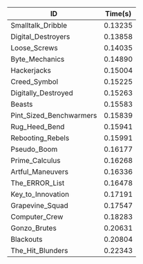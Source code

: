 |ID|Time(s)|
|-|-|
|Smalltalk_Dribble|0.13235|
|Digital_Destroyers|0.13858|
|Loose_Screws|0.14035|
|Byte_Mechanics|0.14890|
|Hackerjacks|0.15004|
|Creed_Symbol|0.15225|
|Digitally_Destroyed|0.15263|
|Beasts|0.15583|
|Pint_Sized_Benchwarmers|0.15839|
|Rug_Heed_Bend|0.15941|
|Rebooting_Rebels|0.15991|
|Pseudo_Boom|0.16177|
|Prime_Calculus|0.16268|
|Artful_Maneuvers|0.16336|
|The_ERROR_List|0.16478|
|Key_to_Innovation|0.17191|
|Grapevine_Squad|0.17547|
|Computer_Crew|0.18283|
|Gonzo_Brutes|0.20631|
|Blackouts|0.20804|
|The_Hit_Blunders|0.22343|
